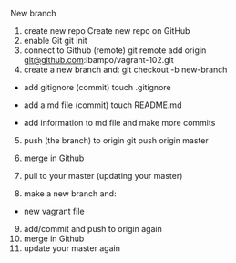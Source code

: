 New branch

1) create  new repo
  Create new repo on GitHub
2) enable Git
  git init
3) connect to Github (remote)
  git remote add origin git@github.com:lbampo/vagrant-102.git
4) create a new branch and:
  git checkout -b new-branch
  - add gitignore (commit)
    touch .gitignore

  - add a md file (commit)
    touch README.md
  - add information to md file and make more commits
5) push (the branch) to origin
  git push origin master
6) merge in Github

7) pull to your master (updating your master)
8) make a new branch and:
  - new vagrant file
9) add/commit and push to origin again
10) merge in Github
11) update your master again
